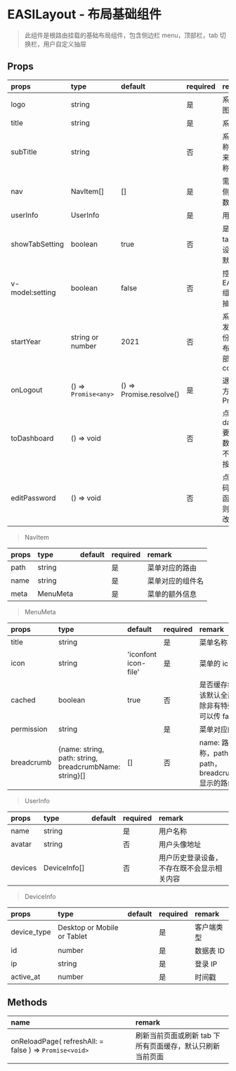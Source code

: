 # EASILayout - 布局基础组件

> 此组件是根路由挂载的基础布局组件，包含侧边栏 menu，顶部栏，tab 切换栏，用户自定义抽屉

## Props

| props           | type                 | default                 | required | remark                                                  |
| :-------------- | :------------------- | :---------------------- | :------- | :------------------------------------------------------ |
| logo            | string               |                         | 是       | 系统 Logo 图片                                          |
| title           | string               |                         | 是       | 系统名称                                                |
| subTitle        | string               |                         | 否       | 系统二级名称，一般用来放城市名称                        |
| nav             | NavItem[]            | []                      | 是       | 需要渲染的侧边栏菜单数据                                |
| userInfo        | UserInfo             |                         | 是       | 用户信息                                                |
| showTabSetting  | boolean              | true                    | 否       | 是否显示 tab 相关的设置开关，默认显示                   |
| v-model:setting | boolean              | false                   | 否       | 控制显示 EASISetting 组件（设置抽屉）                   |
| startYear       | string or number     | 2021                    | 否       | 系统第一次发布的年份，用于在布局组件底部显示 copyright  |
| onLogout        | () => `Promise<any>` | () => Promise.resolve() | 是       | 退出登录的方法，返回 Promise                            |
| toDashboard     | () => void           |                         | 否       | 点击跳转到 dashboard 要执行的函数，不传则不显示跳转按钮 |
| editPassword    | () => void           |                         | 否       | 点击修改密码要执行的函数，不传则不显示修改密码按钮      |

> NavItem

| props | type     | default | required | remark           |
| :---- | :------- | :------ | :------- | :--------------- |
| path  | string   |         | 是       | 菜单对应的路由   |
| name  | string   |         | 是       | 菜单对应的组件名 |
| meta  | MenuMeta |         | 是       | 菜单的额外信息   |

> MenuMeta

| props      | type                                                   | default              | required | remark                                                              |
| :--------- | :----------------------------------------------------- | :------------------- | :------- | :------------------------------------------------------------------ |
| title      | string                                                 |                      | 是       | 菜单名称                                                            |
| icon       | string                                                 | 'iconfont icon-file' | 是       | 菜单的 icon                                                         |
| cached     | boolean                                                | true                 | 否       | 是否缓存组件，应该默认全部缓存，除非有特殊需求，可以传 false        |
| permission | string                                                 |                      | 是       | 菜单对应的权限点                                                    |
| breadcrumb | {name: string, path: string, breadcrumbName: string}[] | []                   | 否       | name: 路由组件名称，path: 路由 path，breadcrumbName: 显示的路由名字 |

> UserInfo

| props   | type         | default | required | remark                                     |
| :------ | :----------- | :------ | :------- | :----------------------------------------- |
| name    | string       |         | 是       | 用户名称                                   |
| avatar  | string       |         | 否       | 用户头像地址                               |
| devices | DeviceInfo[] |         | 否       | 用户历史登录设备，不存在既不会显示相关内容 |

> DeviceInfo

| props       | type                        | default | required | remark     |
| :---------- | :-------------------------- | :------ | :------- | :--------- |
| device_type | Desktop or Mobile or Tablet |         | 是       | 客户端类型 |
| id          | number                      |         | 是       | 数据表 ID  |
| ip          | string                      |         | 是       | 登录 IP    |
| active_at   | number                      |         | 是       | 时间戳     |

## Methods

| name                                                   |     |     |     | remark                                                    |
| :----------------------------------------------------- | :-- | :-- | :-- | :-------------------------------------------------------- |
| onReloadPage( refreshAll: = false ) => `Promise<void>` |     |     |     | 刷新当前页面或刷新 tab 下所有页面缓存，默认只刷新当前页面 |
